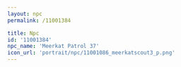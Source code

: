 ```yaml
---
layout: npc
permalink: /11001384

title: Npc
id: '11001384'
npc_name: 'Meerkat Patrol 37'
icon_url: 'portrait/npc/11001086_meerkatscout3_p.png'
---
```

